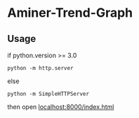# Aminer-Trend-Graph

## Usage
if python.version >= 3.0

`python -m http.server`

else

`python -m SimpleHTTPServer`

then open <a href="localhost:8000/index.html">localhost:8000/index.html</a>


